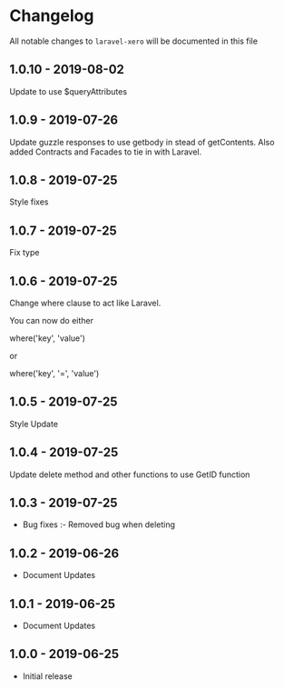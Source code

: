 # Changelog

All notable changes to `laravel-xero` will be documented in this file

## 1.0.10 - 2019-08-02

Update to use $queryAttributes

## 1.0.9 - 2019-07-26

Update guzzle responses to use getbody in stead of getContents. Also added Contracts and Facades to tie in with Laravel.

## 1.0.8 - 2019-07-25

Style fixes

## 1.0.7 - 2019-07-25

Fix type

## 1.0.6 - 2019-07-25

Change where clause to act like Laravel.

You can now do either

where('key', 'value')

or

where('key', '=', 'value')

## 1.0.5 - 2019-07-25

Style Update

## 1.0.4 - 2019-07-25

Update delete method and other functions to use GetID function

## 1.0.3 - 2019-07-25

- Bug fixes :-
	Removed bug when deleting

## 1.0.2 - 2019-06-26

- Document Updates

## 1.0.1 - 2019-06-25

- Document Updates

## 1.0.0 - 2019-06-25

- Initial release
